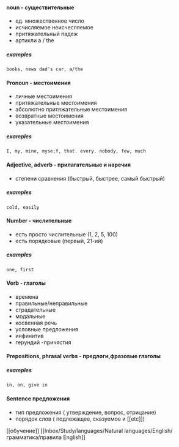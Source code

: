 #### noun - существительные
- ед. множественное число
- исчисляемое неисчесляемое
- притяжательный падеж
- артикли a / the


##### examples
`books, news dad's car, a/the`


#### Pronoun - местоимения
- личные местоимения
- притяжательные местоимения
- абсолютно притяжательные местоимения
- возвратные местоимения
- указательные местоимения

##### examples
`I, my, mine, myse;f, that. every. nobody, few, much`

#### Adjective, adverb - прилагательные и наречия
- степени сравнения (быстрый, быстрее, самый быстрый)

##### examples
`cold, easily`

#### Number - числительные
- есть просто числительные (1, 2, 5, 100)
- есть порядковые (первый, 21-ий)

##### examples
`one, first`

#### Verb - глаголы
- времена
- правильные/неправильные
- страдательные
- модальные
- косвенная речь
- условные предложения
- инфинитив
- герундий
-причястия

#### Prepositions, phrasal verbs - предлоги,фразовые глаголы
##### examples
`in, on, give in`

#### Sentence предложения
- тип предложения ( утверждение, вопрос, отрицание)
- порядок слов ( подлежащее, сказуемое и [[etc]])


[[обучение]] [[Inbox/Study/languages/Natural languages/English/грамматика/правила English]]